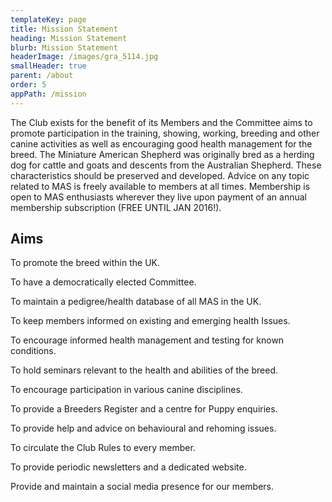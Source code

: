 ```yaml
---
templateKey: page
title: Mission Statement
heading: Mission Statement
blurb: Mission Statement
headerImage: /images/gra_5114.jpg
smallHeader: true
parent: /about
order: 5
appPath: /mission
---
```

The Club exists for the benefit of its Members and the Committee aims to promote participation in the training, showing, working, breeding and other canine activities as well as encouraging good health management for the breed. The Miniature American Shepherd was originally bred as a herding dog for cattle and goats and descents from the Australian Shepherd. These characteristics should be preserved and developed.  Advice on any topic related to MAS is freely available to members at all times.   Membership is open to MAS enthusiasts wherever they live upon payment of an annual membership subscription (FREE UNTIL JAN 2016!).

## Aims

To promote the breed within the UK.

To have a democratically elected Committee.

To maintain a pedigree/health database of all MAS in the UK.

To keep members informed on existing and emerging health Issues.

To encourage informed health management and testing for known conditions.

To hold seminars relevant to the health and abilities of the breed.

To encourage participation in various canine disciplines.

To provide a Breeders Register and a centre for Puppy enquiries.

To provide help and advice on behavioural and rehoming issues.

To circulate the Club Rules to every member.

To provide periodic newsletters and a dedicated website.

Provide and maintain a social media presence for our members.
